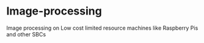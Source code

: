 # Image-processing
Image processing on Low cost limited resource machines like Raspberry Pis and other SBCs 
